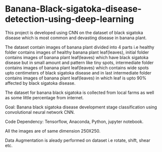 # Banana-Black-sigatoka-disease-detection-using-deep-learning
This project is developed using CNN on the dataset of black sigatoka disease which is most common and devasting disease in banana plant.

The dataset contain images of banana plant divided into 4 parts i.e healthy folder contains images of healthy banana plant leaf(leaves), initial folder contains images of banana plant leaf(leaves) which have black sigatoka disease but in small amount and pattern like tiny spots, intermediate folder contains images of banana plant leaf(leaves) which contains wide spots upto centimeters of black sigatoka disease and in last intermediate folder contains images of banana plant leaf(leaves) in which leaf is upto 90% affected by black sigatoka disease.

The dataset for banana black sigatoka is collected from local farms as well as some little percentage from internet.

Goal: Banana black sigatoka disease development stage classification using convolutional neural network CNN.

Code Dependency: Tensorflow, Anaconda, Python, jupyter notebook.

All the images are of same dimension 250X250.

Data Augmentation is aleady performed on dataset i.e rotate, shift, shear etc.
 

